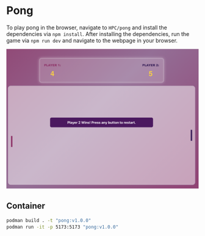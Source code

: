 # Pong

To play pong in the browser, navigate to `HPC/pong` and install the dependencies via `npm install`.
After installing the dependencies, run the game via `npm run dev` and navigate to the webpage in your browser.

![Screenshot](./screenshot.png)

## Container

```bash
podman build . -t "pong:v1.0.0"    
podman run -it -p 5173:5173 "pong:v1.0.0"
```
